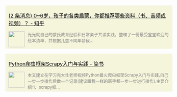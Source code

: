 



<div name="section_div" style="background-color:#f5f5dc;padding:5px 10px;width:100%;border-radius:5px;margin-top:15px;"><div><p><font size=3 style="color:black;"><a href="undefined" _target="blank" style="color:black;">(2 条消息) 0~6岁，孩子的各类启蒙，你都推荐哪些资料（书、音频或视频）？ - 知乎</a></font></p></div><div style="display:flex;display:-webkit-flex;"><div style="width:50px;"><img style="width:50px;" src="https://www.zhihu.com/favicon.ico" /></div><div style="flex:1;-webkit-flex:1;padding-left:10px;overflow:hidden;"><font size=2 color=grey>光光就自己的蒙氏教育经验和日常亲子共读实践，整理了一份最受宝宝欢迎的绘本清单，并根据儿童不同年龄段…</font></div></div></div>

<div name="section_div" style="background-color:#f5f5dc;padding:5px 10px;width:100%;border-radius:5px;margin-top:15px;"><div><p><font size=3 style="color:black;"><a href="undefined" _target="blank" style="color:black;">Python爬虫框架Scrapy入门与实践 - 简书</a></font></p></div><div style="display:flex;display:-webkit-flex;"><div style="width:50px;"><img style="width:50px;" src="https://www.jianshu.com/favicon.ico" /></div><div style="flex:1;-webkit-flex:1;padding-left:10px;overflow:hidden;"><font size=2 color=grey>本文建立在学习完大壮老师视频Python最火爬虫框架Scrapy入门与实践,自己一步一步操作后做一个记录(建议跟我一样的新手都一步一步进行操作).主要介绍:1、scrapy框...</font></div></div></div>